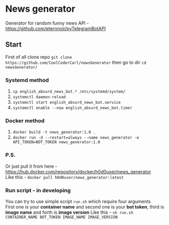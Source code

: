 # News generator

Generator for random funny news
API - https://github.com/eternnoir/pyTelegramBotAPI

## Start 

First of all clone repo `git clone https://github.com/CoolCoderCarl/newsGenerator` then go to dir `cd newsGenerator/`

### Systemd method
1) `cp english_absurd_news_bot.* /etc/systemd/system/`
2) `systemctl daemon-reload`
3) `systemctl start english_absurd_news_bot.service` 
4) `systemctl enable --now english_absurd_news_bot.timer` 

### Docker method
1) `docker build -t news_generator:1.0 .`
2) `docker run -d --restart=always --name news_generator -e API_TOKEN=BOT_TOKEN news_generator:1.0`

### P.S.
Or just pull it from here - https://hub.docker.com/repository/docker/h0d0user/news_generator  
Like this - `docker pull h0d0user/news_generator:latest`

### Run script - in developing
You can try to use simple script `run.sh` which require four arguments   
First one is your **container name** and second one is your **bot token**, third is **image name** and forth is **image version**
Like this - `sh run.sh CONTAINER_NAME BOT_TOKEN IMAGE_NAME IMAGE_VERSION`
